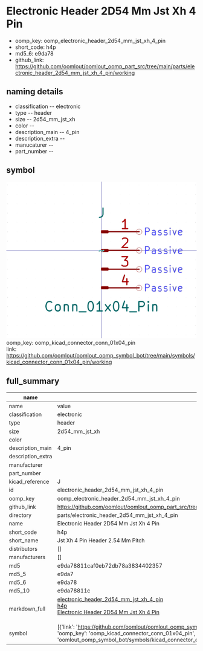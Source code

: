 # Electronic Header 2D54 Mm Jst Xh 4 Pin

  
* oomp_key: oomp_electronic_header_2d54_mm_jst_xh_4_pin 
* short_code: h4p
* md5_6: e9da78  
* github_link: https://github.com/oomlout/oomlout_oomp_part_src/tree/main/parts/electronic_header_2d54_mm_jst_xh_4_pin/working  
## naming details
* classification -- electronic
* type -- header
* size -- 2d54_mm_jst_xh
* color -- 
* description_main -- 4_pin
* description_extra -- 
* manucaturer -- 
* part_number -- 



## symbol

![](symbol/0/working/working_600.png)  
oomp_key: oomp_kicad_connector_conn_01x04_pin  
link: https://github.com/oomlout/oomlout_oomp_symbol_bot/tree/main/symbols/kicad_connector_conn_01x04_pin/working  


## full_summary
| name | value | 
| --- | --- | 
| name | value | 
| classification | electronic | 
| type | header | 
| size | 2d54_mm_jst_xh | 
| color |  | 
| description_main | 4_pin | 
| description_extra |  | 
| manufacturer |  | 
| part_number |  | 
| kicad_reference | J | 
| id | electronic_header_2d54_mm_jst_xh_4_pin | 
| oomp_key | oomp_electronic_header_2d54_mm_jst_xh_4_pin | 
| github_link | https://github.com/oomlout/oomlout_oomp_part_src/tree/main/parts/electronic_header_2d54_mm_jst_xh_4_pin/working | 
| directory | parts/electronic_header_2d54_mm_jst_xh_4_pin | 
| name | Electronic Header 2D54 Mm Jst Xh 4 Pin | 
| short_code | h4p | 
| short_name | Jst Xh 4 Pin Header 2.54 Mm Pitch | 
| distributors | [] | 
| manufacturers | [] | 
| md5 | e9da78811caf0eb72db78a3834402357 | 
| md5_5 | e9da7 | 
| md5_6 | e9da78 | 
| md5_10 | e9da78811c | 
| markdown_full | [electronic_header_2d54_mm_jst_xh_4_pin](https://github.com/oomlout/oomlout_oomp_part_src/tree/main/parts/electronic_header_2d54_mm_jst_xh_4_pin/working)<br>[h4p](https://github.com/oomlout/oomlout_oomp_part_src/tree/main/parts/electronic_header_2d54_mm_jst_xh_4_pin/working)<br>[Electronic Header 2D54 Mm Jst Xh 4 Pin](https://github.com/oomlout/oomlout_oomp_part_src/tree/main/parts/electronic_header_2d54_mm_jst_xh_4_pin/working)<br><br> | 
| symbol | [{'link': 'https://github.com/oomlout/oomlout_oomp_symbol_bot/tree/main/symbols/kicad_connector_conn_01x04_pin', 'oomp_key': 'oomp_kicad_connector_conn_01x04_pin', 'directory': 'oomlout_oomp_symbol_bot/symbols/kicad_connector_conn_01x04_pin//working/working.kicad_sym'}] | 
